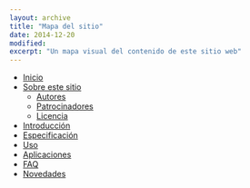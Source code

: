 ```yaml
---
layout: archive
title: "Mapa del sitio"
date: 2014-12-20
modified: 
excerpt: "Un mapa visual del contenido de este sitio web"
---
```


<div class="sitemap">
  <ul id="primaryNav" class="col6">
    <li id="home"><a href="{{ site.url }}/">Inicio</a></li>
    <li><a href="{{ site.url }}/es/about/">Sobre este sitio</a>
      <ul>
        <li><a href="{{ site.url }}/es/authors/">Autores</a></li>
        <li><a href="{{ site.url }}/es/sponsors/">Patrocinadores</a></li>
        <li><a href="{{ site.url }}/es/license/">Licencia</a></li>
      </ul>
    </li>
    <li><a href="{{ site.url }}/es/introduction/">Introducción</a></li>
    <li><a href="{{ site.url }}/es/specification/">Especificación</a></li>
    <li><a href="{{ site.url }}/es/usage/">Uso</a></li>
    <li><a href="{{ site.url }}/es/applications/">Aplicaciones</a></li>
    <li><a href="{{ site.url }}/es/faq/">FAQ</a></li>
    <li><a href="{{ site.url }}/post/">Novedades</a>
  </ul><!-- /.col5 -->
</div><!-- /.sitemap -->


